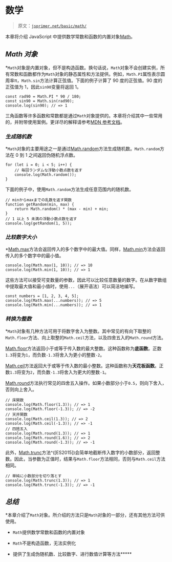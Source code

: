 # 数学

> 原文：[`jsprimer.net/basic/math/`](https://jsprimer.net/basic/math/)

本章将介绍 JavaScript 中提供数学常数和函数的内置对象[Math](https://developer.mozilla.org/ja/docs/Web/JavaScript/Reference/Global_Objects/Math)。

## [](#math-object)*Math 对象*

*`Math`对象是内置对象，但不是构造函数。换句话说，`Math`对象不会创建实例，所有常数和函数都作为`Math`对象的静态属性和方法提供。例如，`Math.PI`属性表示圆周率π，`Math.sin`方法计算正弦值。下面的例子计算了 90 度的正弦值。90 度的正弦值为 1，因此`sin90`变量将返回 1。

```
const rad90 = Math.PI * 90 / 180;
const sin90 = Math.sin(rad90);
console.log(sin90); // => 1 
```

三角函数等许多函数和常数都是通过`Math`对象提供的。本章将介绍其中一些常用的，并附带使用案例。更详尽的解释请参考[MDN 参考文档](https://developer.mozilla.org/ja/docs/Web/JavaScript/Reference/Global_Objects/Math)。

### [](#create-random-number)*生成随机数*

*`Math`对象的主要用途之一是通过[Math.random](https://developer.mozilla.org/ja/docs/Web/JavaScript/Reference/Global_Objects/Math/random)方法生成随机数。`Math.random`方法在 0 到 1 之间返回伪随机浮点数。

```
for (let i = 0; i < 5; i++) {
    // 毎回ランダムな浮動小数点数を返す
    console.log(Math.random());
} 
```

下面的例子中，使用`Math.random`方法生成任意范围内的随机数。

```
// minからmaxまでの乱数を返す関数
function getRandom(min, max) {
    return Math.random() * (max - min) + min;
}
// 1 以上 5 未満の浮動小数点数を返す
console.log(getRandom(1, 5)); 
```

### [](#compare-number)*比较数字大小*

*[Math.max](https://developer.mozilla.org/ja/docs/Web/JavaScript/Reference/Global_Objects/Math/max)方法会返回传入的多个数字中的最大值。同样，[Math.min](https://developer.mozilla.org/ja/docs/Web/JavaScript/Reference/Global_Objects/Math/min)方法会返回传入的多个数字中的最小值。

```
console.log(Math.max(1, 10)); // => 10
console.log(Math.min(1, 10)); // => 1 
```

这些方法可以接受可变数量的参数，因此可以比较任意数量的数字。在从数字数组中提取最大值和最小值时，使用`...`（展开语法）可以简洁地编写。

```
const numbers = [1, 2, 3, 4, 5];
console.log(Math.max(...numbers)); // => 5
console.log(Math.min(...numbers)); // => 1 
```

### [](#convert-to-integer)*转换为整数*

*`Math`对象有几种方法可用于将数字舍入为整数。其中常见的有向下取整的`Math.floor`方法、向上取整的`Math.ceil`方法，以及四舍五入的`Math.round`方法。

[Math.floor](https://developer.mozilla.org/ja/docs/Web/JavaScript/Reference/Global_Objects/Math/floor)方法返回小于或等于传入数的最大整数。这种函数称为**底函数**。正数`1.3`将变为`1`，而负数`-1.3`将舍入为更小的整数`-2`。

[Math.ceil](https://developer.mozilla.org/ja/docs/Web/JavaScript/Reference/Global_Objects/Math/ceil)方法返回大于或等于传入数的最小整数。这种函数称为**天花板函数**。正数`1.3`将变为`2`，而负数`-1.3`将舍入为更大的整数`-1`。

[Math.round](https://developer.mozilla.org/ja/docs/Web/JavaScript/Reference/Global_Objects/Math/round)方法执行常见的四舍五入操作。如果小数部分小于`0.5`，则向下舍入，否则向上舍入。

```
// 床関数
console.log(Math.floor(1.3)); // => 1
console.log(Math.floor(-1.3)); // => -2
// 天井関数
console.log(Math.ceil(1.3)); // => 2
console.log(Math.ceil(-1.3)); // => -1
// 四捨五入
console.log(Math.round(1.3)); // => 1
console.log(Math.round(1.6)); // => 2
console.log(Math.round(-1.3)); // => -1 
```

此外，[Math.trunc](https://developer.mozilla.org/ja/docs/Web/JavaScript/Reference/Global_Objects/Math/trunc)方法^([ES2015])会简单地截断传入数字的小数部分，返回整数。因此，当参数为正值时，结果与`Math.floor`方法相同，否则与`Math.ceil`方法相同。

```
// 単純に小数部分を切り落とす
console.log(Math.trunc(1.3)); // => 1
console.log(Math.trunc(-1.3)); // => -1 
```

## [](#conclusion)*总结*

*本章介绍了`Math`对象。所介绍的方法只是`Math`对象的一部分，还有其他方法可供使用。

+   `Math`提供数学常数和函数的内置对象

+   `Math`不是构造函数，无法实例化

+   提供了生成伪随机数、比较数字、进行数值计算等方法*****
